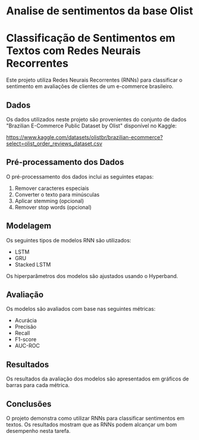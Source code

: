 # Analise de sentimentos da base Olist
# Classificação de Sentimentos em Textos com Redes Neurais Recorrentes

Este projeto utiliza Redes Neurais Recorrentes (RNNs) para classificar o sentimento em avaliações de clientes de um e-commerce brasileiro.

## Dados

Os dados utilizados neste projeto são provenientes do conjunto de dados "Brazilian E-Commerce Public Dataset by Olist" disponível no Kaggle:

https://www.kaggle.com/datasets/olistbr/brazilian-ecommerce?select=olist_order_reviews_dataset.csv

## Pré-processamento dos Dados

O pré-processamento dos dados inclui as seguintes etapas:

1.  Remover caracteres especiais
2.  Converter o texto para minúsculas
3.  Aplicar stemming (opcional)
4.  Remover stop words (opcional)

## Modelagem

Os seguintes tipos de modelos RNN são utilizados:

*   LSTM
*   GRU
*   Stacked LSTM

Os hiperparâmetros dos modelos são ajustados usando o Hyperband.

## Avaliação

Os modelos são avaliados com base nas seguintes métricas:

*   Acurácia
*   Precisão
*   Recall
*   F1-score
*   AUC-ROC

## Resultados

Os resultados da avaliação dos modelos são apresentados em gráficos de barras para cada métrica.

## Conclusões

O projeto demonstra como utilizar RNNs para classificar sentimentos em textos. Os resultados mostram que as RNNs podem alcançar um bom desempenho nesta tarefa.
